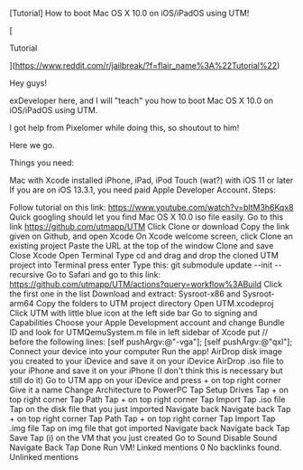 
[Tutorial] How to boot Mac OS X 10.0 on iOS/iPadOS using UTM!

[

Tutorial

](https://www.reddit.com/r/jailbreak/?f=flair_name%3A%22Tutorial%22)

Hey guys!

exDeveloper here, and I will "teach" you how to boot Mac OS X 10.0 on iOS/iPadOS using UTM.

I got help from Pixelomer while doing this, so shoutout to him!

Here we go.

Things you need:

Mac with Xcode installed
iPhone, iPad, iPod Touch (wat?) with iOS 11 or later
If you are on iOS 13.3.1, you need paid Apple Developer Account.
Steps:

Follow tutorial on this link:
https://www.youtube.com/watch?v=bltM3h6Kqx8
Quick googling should let you find Mac OS X 10.0 iso file easily.
Go to this link https://github.com/utmapp/UTM
Click Clone or download
Copy the link given on Github, and open Xcode
On Xcode welcome screen, click Clone an existing project
Paste the URL at the top of the window
Clone and save
Close Xcode
Open Terminal
Type cd and drag and drop the cloned UTM project into Terminal
press enter
Type this: git submodule update --init --recursive
Go to Safari and go to this link: https://github.com/utmapp/UTM/actions?query=workflow%3ABuild
Click the first one in the list
Download and extract: Sysroot-x86 and Sysroot-arm64
Copy the folders to UTM project directory
Open UTM.xcodeproj
Click UTM with little blue icon at the left side bar
Go to signing and Capabilities
Choose your Apple Development account and change Bundle ID
and look for UTMQemuSystem.m file in left sidebar of Xcode
put // before the following lines:
[self pushArgv:@"-vga"];
[self pushArgv:@"qxl"];
Connect your device into your computer
Run the app!
AirDrop disk image you created to your iDevice and save it on your iDevice
AirDrop .iso file to your iPhone and save it on your iPhone (I don't think this is necessary but still do it)
Go to UTM app on your iDevice and press + on top right corner
Give it a name
Change Architecture to PowerPC
Tap Setup Drives
Tap + on top right corner
Tap Path
Tap + on top right corner
Tap Import
Tap .iso file
Tap on the disk file that you just imported
Navigate back
Navigate back
Tap + on top right corner
Tap Path
Tap + on top right corner
Tap Import
Tap .img file
Tap on img file that got imported
Navigate back
Navigate back
Tap Save
Tap (i) on the VM that you just created
Go to Sound
Disable Sound
Navigate Back
Tap Done
Run VM!
Linked mentions
0
No backlinks found.
Unlinked mentions